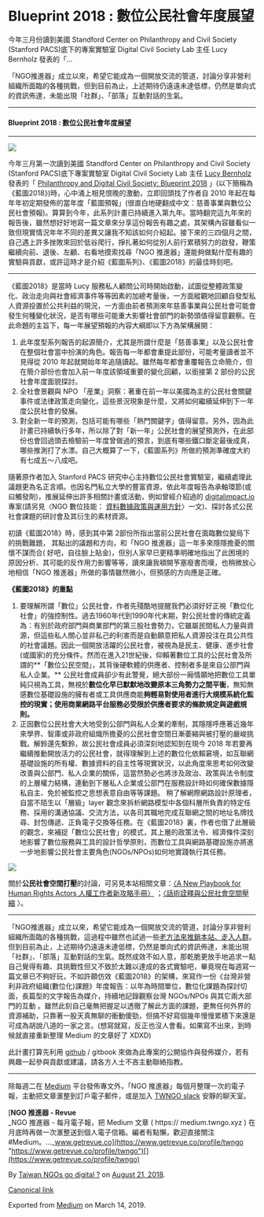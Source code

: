 Blueprint 2018 : 數位公民社會年度展望
===========================

今年三月份讀到美國 Standford Center on Philanthropy and Civil Society (Stanford PACS)底下的專案實驗室 Digital Civil Society Lab 主任 Lucy Bernholz 發表的「…

「NGO推進器」成立以來，希望它能成為一個開放交流的管道，討論分享非營利組織所面臨的各種挑戰，但到目前為止，上述期待仍遠遠未達低標，仍然是單向式的資訊佈達，未能出現「社群」、「部落」互動對話的生氣。

* * *

#### Blueprint 2018 : 數位公民社會年度展望

* * *

[![](https://cdn-images-1.medium.com/max/800/1*ubx8wDRSXKaacopyAu9LnA.png)](https://pacscenter.stanford.edu/publication/philanthropy-and-digital-civil-society-blueprint-2018/)

今年三月第一次讀到美國 Standford Center on Philanthropy and Civil Society (Stanford PACS)底下專案實驗室 Digital Civil Society Lab 主任 [Lucy Bernholz](http://www.lucybernholz.com/) 發表的「 [Philanthropy and Digital Civil Society: Blueprint 2018](https://pacscenter.stanford.edu/publication/philanthropy-and-digital-civil-society-blueprint-2018/) 」(以下簡稱為《藍圖2018》)時，心中涌上相見恨晚的激動，立即回頭找了作者自 2010 年起在每年年初定期發佈的當年度「藍圖預報」(很直白地硬翻成中文：慈善事業與數位公民社會預報)。算算到今年，此系列計畫已持續進入第九年。當時翻完這九年來的報告後，雖然想好好地寫一篇文章來分享這份報告有趣之處，其架構內容雖看似一致但現實情況年年不同的差異又讓我不知該如何介紹起。接下來的三四個月之間，自己遇上許多挫敗來回於低谷爬行，掙扎著如何從別人前行累積努力的啟發，鞭策繼續向前、退後、左顧、右看地摸索找尋「NGO 推進器」還能夠做點什麼有趣的實驗與貢獻，或許這時才是介紹《藍圖系列》、《藍圖2018》的最佳時刻吧。

* * *

《藍圖2018》是當時 Lucy 服務私人顧問公司時開始啟動，試圖從整體政策變化、政治走向與社會經濟事件等等因素的加總考量後，一方面縱觀地回顧自發型私人資源投置於公共利益的現況，一方面由前者預測來年慈善事業與公民社會可能會發生何種變化狀況，是否有哪些可能重大影響社會部門的新勢頭值得留意觀察。在此命題的主旨下，每一年展望預報的內容大綱即以下方為架構展開：

1.  此年度型系列報告的起源簡介，尤其是所謂什麼是「慈善事業」以及公民社會在整個社會當中扮演的角色。報告每一年都會重提此部份，可能考量讀者並不見得從 2010 年起就開始年年追隨讀起。雖然每年都會重覆報告立命簡介，但在簡介部份也會加入前一年度該領域重要的變化回顧，以銜接第 2 部份的公民社會年度面貌探討。
2.  全社會景觀與 NPO 「産業」洞察：著重在前一年以美國為主的公民社會關鍵事件或法律政策走向變化，這些景況現象是什麼，又將如何繼續延伸到下一年度公民社會的發展。
3.  對全新一年的預測，包括可能有哪些「熱門關鍵字」值得留意。另外，因為此計畫已持續執行多年，所以除了對「新一年」公民社會的展望預測外，在此部份也會回過頭去檢驗前一年度曾做過的預言，到底有哪些鐵口斷定最後成真，哪些推測打了水漂。自己大概算了一下，《藍圖系列》所做的預測準確度大約有七成五～八成吧。

隨著原作者加入 Stanford PACS 研究中心主持數位公民社會實驗室，繼續處理此議題更為名正言順。也因名門私立大學的豐富資源，依此年度報告為承軸環節(或曰觸發劑)，推展延伸出許多相關計畫或活動，例如曾經介紹過的 [digitalimpact.io](https://digitalimpact.io/) 專案(請另見〈NGO 數位技能： [資料數據政策與運用方針](https://to.twngo.xyz/2C6VLOJ)〉一文)、探討各式公民社會課題的研討會及其衍生的素材資源。

初讀《藍圖2018》時，感到其中第 2部份所指出當前公民社會在面臨數位變局下的挑戰難題， 其點出的議題和方向，和「NGO 推進器」這一年多來隱隱擔憂的關懷不謀而合( 好吧，自往臉上貼金)，但別人家早已更精準明確地指出了此困境的原因分析、其可能的反作用力影響等等，讀來讓我頓開芧塞廢書而嘆，也稍微放心地相信「NGO 推進器」所做的事情雖然微小，但預感的方向應是正確。

**《藍圖2018》的重點**

1.  要理解所謂「數位」公民社會，作者先殘酷地提醒我們必須好好正視「數位化社會」的強控制性。過去1960年代到1990年代末期，對公民社會的傳統定義為：有別於政府部門與商業部門的第三股社會勢力，它雖屬民間私人力量與資源，但這些私人關心並非私己的利害而是自動願意把私人資源投注在具公共性的社會議題。因此一個開放活躍的公民社會，被視為是民主、健康、進步社會(或國家)的充分條件。然而在進入21世紀後，仰賴著數位工具的公民社會及所謂的**「數位公民空間」，其背後硬軟體的供應者、控制者多是來自公部門與私人企業。** 公民社會成員卻少有此警覺，絕大部份一廂情願地把數位工具單純只視為工具，無視於**數位化早已默默地改變原本三角勢力之間平衡**，無知無感數位基礎設施的擁有者或工具供應商能**夠輕易對使用者進行大規模系統化監控的現實；使用商業網路平台服務必受限於供應者要求的條款規定與遊戲規則。**
2.  正因數位公民社會大大地受到公部門與私人企業的牽制，其隱隱呼應著近幾年來學界、智庫或非政府組熾所擔憂的公民社會空間日漸萎縮與被打壓的嚴峻挑戰。解鈴還先繫鈴，故公民社會成員必須深刻地認知到在現今 2018 年若要再繼續推動開放活力的公民社會，就得理解到上述的數位化依賴窘境，如互聯網基礎設施的所有權、數據資料的自主性等現實狀況，以此角度來思考如何改變改善與公部門、私人企業的關係，這當然勢必也將涉及政治、政策與法令制度的上層權力結構，連動到下層私人企業或公部門在服務設計時如何確保數據隱私自主、免於被監控之思想表意自由等等課題。 稍了解網際網路設計原理者，自當不陌生以「層級」layer 觀念來拆析網路模型中各個科層所負責的特定任務、採用的溝通協議、交流方法，以各司其職地完成互聯網之間的地址名牌找尋、封包傳遞、正負電子交換等任務。在《藍圖2018》裏，作者也借了此層級的觀念，來補捉「數位公民社會」的模式，其上層的政策法令、經濟條件深刻地影響了數位服務與工具的設計哲學原則，而數位工具與網路基礎設施亦將進一步地影響公民社會主要角色(NGOs/NPOs)如何地實踐執行其任務。

![](https://cdn-images-1.medium.com/max/800/1*WEs_PvZR2sfIo3D14Noh5g.png)

關於**公民社會空間打壓**的討論，可另見本站相關文章：[〈A New Playbook for Human Rights Actors 人權工作者新攻略手冊〉](https://to.twngo.xyz/2LG4qgj) ；[〈話術詮釋與公民社會空間壓縮](https://to.twngo.xyz/2knWIqG) 〉。

* * *

「NGO推進器」成立以來，希望它能成為一個開放交流的管道，討論分享非營利組織所面臨的各種挑戰，這過程中雖然也試過一些[老方法來推銷本站、走入人群](https://github.com/twngo)。但到目前為止，上述期待仍遠遠未達低標，仍然是單向式的資訊佈達，未能出現「社群」、「部落」互動對話的生氣。既然成效不如人意，那乾脆更放手地追求一點自己覺得有趣、具挑戰性但又不致於太難以達成的各式實驗吧，畢竟現在每週寫一篇文章已不夠好玩，不如許願仿效《藍圖2018》的架構，來寫作一份《台灣非營利非政府組織(數位化)課題》年度報告：以年為時間單位，數位化課題為探討切面，長篇型的文字報告為媒介，持續地記錄觀察台灣 NGOs/NPOs 與其它兩大部門的互動 。雖然此刻自己毫無把握足以透徹了解此方面的課題，更無任何外界的資源補助，只靠著一股天真無聊的衝動傻勁，但搞不好寫個幾年慢慢累積下來還是可成為胡說八道的一家之言。(想寫就寫，反正也沒人會看。如果寫不出來，到時候就直接重新整理 Medium 的文章好了 XDXD)

此計畫打算先利用 [github](https://github.com/twngo/outlook) / gitbook 來做為此專案的公開協作與發佈媒介，若有興趣一起參與貢獻或建議，請各方人士不吝主動聯絡指教。

* * *

除每週二在 [Medium](https://medium.twngo.xyz) 平台發佈專文外，「NGO 推進器」每個月整理一次的電子報，主動把文章滙整到訂戶電子郵件，或是加入 [TWNGO slack](http://to.twngo.xyz/2tHrRtj) 安靜的聊天室。

[**NGO 推進器 - Revue**  
_NGO 推進器 - 每月電子報，把 Medium 文章 ( https:// medium.twngo.xyz ) 在月底時再做一次滙整送到個人電子信箱。編者有點懶，歡迎直接關注 #Medium。..._www.getrevue.co](https://www.getrevue.co/profile/twngo "https://www.getrevue.co/profile/twngo")[](https://www.getrevue.co/profile/twngo)

By [Taiwan NGOs go digital ?](https://medium.com/@twngo) on [August 21, 2018](https://medium.com/p/78713ab701ec).

[Canonical link](https://medium.com/@twngo/blueprint-2018-%E6%95%B8%E4%BD%8D%E5%85%AC%E6%B0%91%E7%A4%BE%E6%9C%83%E5%B9%B4%E5%BA%A6%E5%B1%95%E6%9C%9B-78713ab701ec)

Exported from [Medium](https://medium.com) on March 14, 2019.
